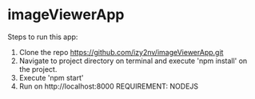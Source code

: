 # imageViewerApp

Steps to run this app:
1.	Clone the repo https://github.com/izy2nv/imageViewerApp.git
2.	Navigate to project directory on terminal and execute 'npm install' on the project.
3.	Execute 'npm start'
4.	Run on http://localhost:8000
REQUIREMENT: NODEJS
